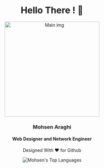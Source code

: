 <div>
        <h1 align="center">Hello There ! 👋</h1>
        <div >
		<p align="center">
           <img src="./Pic/Web Developer.svgg" alt="Main img" align="center" width='300px'>
		   </p>
          <div>
            <h3 align="center">Mohsen Araghi</h3>
            <h4 align="center">Web Designer and Network Engineer</h4>
            <p align="center">Designed With ❤️ for Github </p>
          </div>
        </div>
        <div >
		<p align="center">
              <img src="https://github-readme-stats.vercel.app/api/top-langs/?username=mohsenarg" alt="Mohsen's Top Languages" >
			  </p>
        </div>
     </div>
    </div>